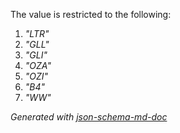 The value is restricted to the following: 

 1. _"LTR"_
 2. _"GLL"_
 3. _"GLI"_
 4. _"OZA"_
 5. _"OZI"_
 6. _"B4"_
 7. _"WW"_

_Generated with [json-schema-md-doc](https://brianwendt.github.io/json-schema-md-doc/)_
